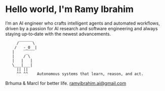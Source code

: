 # Hello world, I'm Ramy Ibrahim

I’m an AI engineer who crafts intelligent agents and automated workflows, driven by a passion for AI research and software engineering and always staying up‑to‑date with the newest advancements.

```
     /‾‾‾‾‾‾\
    /   -_0  |
   |    ‾‾‾‾‾
   |    /‾\
   |   |   |
   \___|___|
     || ||
     ^^ ^^    Autonomous systems that learn, reason, and act.
```

Brhuma & MarcI for better life.
ramyibrahim.ai@gmail.com
